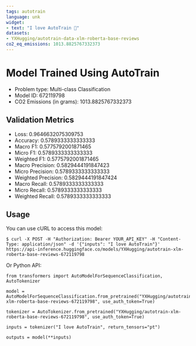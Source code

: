 ```yaml
---
tags: autotrain
language: unk
widget:
- text: "I love AutoTrain 🤗"
datasets:
- YXHugging/autotrain-data-xlm-roberta-base-reviews
co2_eq_emissions: 1013.8825767332373
---
```


# Model Trained Using AutoTrain

- Problem type: Multi-class Classification
- Model ID: 672119798
- CO2 Emissions (in grams): 1013.8825767332373

## Validation Metrics

- Loss: 0.9646632075309753
- Accuracy: 0.5789333333333333
- Macro F1: 0.5775792001871465
- Micro F1: 0.5789333333333333
- Weighted F1: 0.5775792001871465
- Macro Precision: 0.5829444191847423
- Micro Precision: 0.5789333333333333
- Weighted Precision: 0.5829444191847424
- Macro Recall: 0.5789333333333333
- Micro Recall: 0.5789333333333333
- Weighted Recall: 0.5789333333333333


## Usage

You can use cURL to access this model:

```
$ curl -X POST -H "Authorization: Bearer YOUR_API_KEY" -H "Content-Type: application/json" -d '{"inputs": "I love AutoTrain"}' https://api-inference.huggingface.co/models/YXHugging/autotrain-xlm-roberta-base-reviews-672119798
```

Or Python API:

```
from transformers import AutoModelForSequenceClassification, AutoTokenizer

model = AutoModelForSequenceClassification.from_pretrained("YXHugging/autotrain-xlm-roberta-base-reviews-672119798", use_auth_token=True)

tokenizer = AutoTokenizer.from_pretrained("YXHugging/autotrain-xlm-roberta-base-reviews-672119798", use_auth_token=True)

inputs = tokenizer("I love AutoTrain", return_tensors="pt")

outputs = model(**inputs)
```